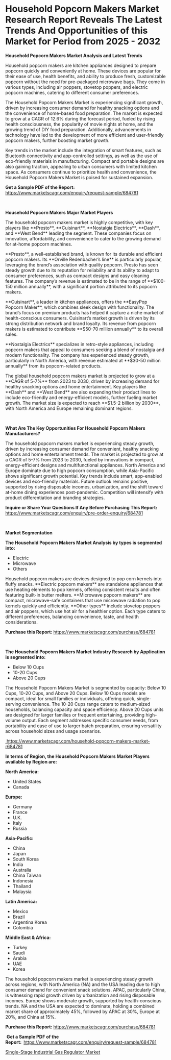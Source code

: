<p><h1>Household Popcorn Makers Market Research Report Reveals The Latest Trends And Opportunities of this Market for Period from 2025 - 2032</h1></p><p><strong>Household Popcorn Makers Market Analysis and Latest Trends</strong></p>
<p><p>Household popcorn makers are kitchen appliances designed to prepare popcorn quickly and conveniently at home. These devices are popular for their ease of use, health benefits, and ability to produce fresh, customizable popcorn without the need for pre-packaged microwave bags. They come in various types, including air poppers, stovetop poppers, and electric popcorn machines, catering to different consumer preferences.</p><p>The Household Popcorn Makers Market is experiencing significant growth, driven by increasing consumer demand for healthy snacking options and the convenience of home-based food preparation. The market is expected to grow at a CAGR of 12.6% during the forecast period, fueled by rising health consciousness, the popularity of movie nights at home, and the growing trend of DIY food preparation. Additionally, advancements in technology have led to the development of more efficient and user-friendly popcorn makers, further boosting market growth.</p><p>Key trends in the market include the integration of smart features, such as Bluetooth connectivity and app-controlled settings, as well as the use of eco-friendly materials in manufacturing. Compact and portable designs are also gaining traction, appealing to urban consumers with limited kitchen space. As consumers continue to prioritize health and convenience, the Household Popcorn Makers Market is poised for sustained expansion.</p></p>
<p><strong>Get a Sample PDF of the Report:&nbsp;</strong> <a href="https://www.marketscagr.com/enquiry/request-sample/684781?utm_campaign=1166&utm_medium=2&utm_source=Github&utm_content=ia&utm_term=20012025&utm_id=household-popcorn-makers">https://www.marketscagr.com/enquiry/request-sample/684781</a></p>
<p>&nbsp;</p>
<p><strong>Household Popcorn Makers Major Market Players</strong></p>
<p><p>The household popcorn makers market is highly competitive, with key players like **Presto**, **Cuisinart**, **Nostalgia Electrics**, **Dash**, and **West Bend** leading the segment. These companies focus on innovation, affordability, and convenience to cater to the growing demand for at-home popcorn machines.</p><p>**Presto**, a well-established brand, is known for its durable and efficient popcorn makers. Its **Orville Redenbacher’s line** is particularly popular, leveraging the brand’s association with quality popcorn. Presto has seen steady growth due to its reputation for reliability and its ability to adapt to consumer preferences, such as compact designs and easy cleaning features. The company’s revenue is estimated to be in the range of **$100-150 million annually**, with a significant portion attributed to its popcorn makers.</p><p>**Cuisinart**, a leader in kitchen appliances, offers the **EasyPop Popcorn Maker**, which combines sleek design with functionality. The brand’s focus on premium products has helped it capture a niche market of health-conscious consumers. Cuisinart’s market growth is driven by its strong distribution network and brand loyalty. Its revenue from popcorn makers is estimated to contribute **$50-70 million annually** to its overall sales.</p><p>**Nostalgia Electrics** specializes in retro-style appliances, including popcorn makers that appeal to consumers seeking a blend of nostalgia and modern functionality. The company has experienced steady growth, particularly in North America, with revenue estimated at **$30-50 million annually** from its popcorn-related products.</p><p>The global household popcorn makers market is projected to grow at a **CAGR of 5-7%** from 2023 to 2030, driven by increasing demand for healthy snacking options and home entertainment. Key players like **Dash** and **West Bend** are also expanding their product lines to include eco-friendly and energy-efficient models, further fueling market growth. The market size is expected to reach **$1.5-2 billion by 2030**, with North America and Europe remaining dominant regions.</p></p>
<p>&nbsp;</p>
<p><strong>What Are The Key Opportunities For Household Popcorn Makers Manufacturers?</strong></p>
<p><p>The household popcorn makers market is experiencing steady growth, driven by increasing consumer demand for convenient, healthy snacking options and home entertainment trends. The market is projected to grow at a CAGR of 5-7% from 2023 to 2030, fueled by innovations in compact, energy-efficient designs and multifunctional appliances. North America and Europe dominate due to high popcorn consumption, while Asia-Pacific shows significant growth potential. Key trends include smart, app-enabled devices and eco-friendly materials. Future outlook remains positive, supported by rising disposable incomes, urbanization, and the shift toward at-home dining experiences post-pandemic. Competition will intensify with product differentiation and branding strategies.</p></p>
<p><strong>Inquire or Share Your Questions If Any Before Purchasing This Report:</strong> <a href="https://www.marketscagr.com/enquiry/pre-order-enquiry/684781?utm_campaign=1166&utm_medium=2&utm_source=Github&utm_content=ia&utm_term=20012025&utm_id=household-popcorn-makers">https://www.marketscagr.com/enquiry/pre-order-enquiry/684781</a></p>
<p>&nbsp;</p>
<p><strong>Market Segmentation</strong></p>
<p><strong>The Household Popcorn Makers Market Analysis by types is segmented into:</strong></p>
<p><ul><li>Electric</li><li>Microwave</li><li>Others</li></ul></p>
<p><p>Household popcorn makers are devices designed to pop corn kernels into fluffy snacks. **Electric popcorn makers** are standalone appliances that use heating elements to pop kernels, offering consistent results and often featuring built-in butter melters. **Microwave popcorn makers** are compact, microwave-safe containers that use microwave radiation to pop kernels quickly and efficiently. **Other types** include stovetop poppers and air poppers, which use hot air for a healthier option. Each type caters to different preferences, balancing convenience, taste, and health considerations.</p></p>
<p><strong>Purchase this Report:&nbsp;</strong><a href="https://www.marketscagr.com/purchase/684781?utm_campaign=1166&utm_medium=2&utm_source=Github&utm_content=ia&utm_term=20012025&utm_id=household-popcorn-makers">https://www.marketscagr.com/purchase/684781</a></p>
<p>&nbsp;</p>
<p><strong>The Household Popcorn Makers Market Industry Research by Application is segmented into:</strong></p>
<p><ul><li>Below 10 Cups</li><li>10-20 Cups</li><li>Above 20 Cups</li></ul></p>
<p><p>The Household Popcorn Makers Market is segmented by capacity: Below 10 Cups, 10-20 Cups, and Above 20 Cups. Below 10 Cups models are compact, ideal for small families or individuals, offering quick, single-serving convenience. The 10-20 Cups range caters to medium-sized households, balancing capacity and space efficiency. Above 20 Cups units are designed for larger families or frequent entertaining, providing high-volume output. Each segment addresses specific consumer needs, from portability and ease of use to larger batch preparation, ensuring versatility across household sizes and usage scenarios.</p></p>
<p><a href="https://www.marketscagr.com/household-popcorn-makers-market-r684781?utm_campaign=1166&utm_medium=2&utm_source=Github&utm_content=ia&utm_term=20012025&utm_id=household-popcorn-makers">&nbsp;https://www.marketscagr.com/household-popcorn-makers-market-r684781</a></p>
<p><strong>In terms of Region, the Household Popcorn Makers Market Players available by Region are:</strong></p>
<p>
    <p> <strong> North America: </strong>
        <ul>
            <li>United States</li>
            <li>Canada</li>
        </ul>
        </p> 
    <p> <strong> Europe: </strong>
        <ul>
            <li>Germany</li>
            <li>France</li>
            <li>U.K.</li>
            <li>Italy</li>
            <li>Russia</li>
        </ul>
        </p> 
    <p> <strong> Asia-Pacific: </strong>
        <ul>
            <li>China</li>
            <li>Japan</li>
            <li>South Korea</li>
            <li>India</li>
            <li>Australia</li>
            <li>China Taiwan</li>
            <li>Indonesia</li>
            <li>Thailand</li>
            <li>Malaysia</li>
        </ul>
        </p> 
    <p> <strong> Latin America: </strong>
        <ul>
            <li>Mexico</li>
            <li>Brazil</li>
            <li>Argentina Korea</li>
            <li>Colombia</li>
        </ul>
        </p> 
    <p> <strong> Middle East & Africa: </strong>
        <ul>
            <li>Turkey</li>
            <li>Saudi</li>
            <li>Arabia</li>
            <li>UAE</li>
            <li>Korea</li>
        </ul>
    </p>
    </p>
<p><p>The household popcorn makers market is experiencing steady growth across regions, with North America (NA) and the USA leading due to high consumer demand for convenient snack solutions. APAC, particularly China, is witnessing rapid growth driven by urbanization and rising disposable incomes. Europe shows moderate growth, supported by health-conscious trends. NA and the USA are expected to dominate, holding a combined market share of approximately 45%, followed by APAC at 30%, Europe at 20%, and China at 15%.</p></p>
<p><strong>Purchase this Report: </strong><a href="https://www.marketscagr.com/purchase/684781?utm_campaign=1166&utm_medium=2&utm_source=Github&utm_content=ia&utm_term=20012025&utm_id=household-popcorn-makers">https://www.marketscagr.com/purchase/684781</a></p>
<p>&nbsp;<strong>Get a Sample PDF of the Report:&nbsp;&nbsp;</strong><a href="https://www.marketscagr.com/enquiry/request-sample/684781?utm_campaign=1166&utm_medium=2&utm_source=Github&utm_content=ia&utm_term=20012025&utm_id=household-popcorn-makers">https://www.marketscagr.com/enquiry/request-sample/684781</a></p>
<p><strong></strong></p>
<p><p><a href="https://github.com/castoriffic/Market-Research-Report-List-5/blob/main/single-stage-industrial-gas-regulator-market.md?utm_campaign=1166&utm_medium=2&utm_source=Github&utm_content=ia&utm_term=20012025&utm_id=household-popcorn-makers">Single-Stage Industrial Gas Regulator Market</a></p></p>